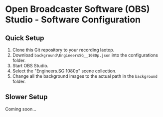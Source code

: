 # Open Broadcaster Software (OBS) Studio - Software Configuration

## Quick Setup

1. Clone this Git repository to your recording laotop.
2. Download `background\EngineersSG__1080p.json` into the configurations folder.
3. Start OBS Studio.
4. Select the "Engineers.SG 1080p" scene collection.
5. Change all the background images to the actual path in the `background` folder.

## Slower Setup

Coming soon...